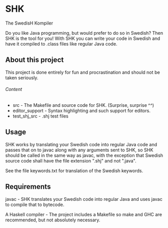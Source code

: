 SHK
===

The SwedisH Kompiler

Do you like Java programming, but would prefer to do so in Swedish? Then
SHK is the tool for you! With SHK you can write your code in Swedish 
and have it compiled to .class files like regular Java code.

About this project
------------------
This project is done entirely for fun and procrastination and should not be 
taken seriously.

###### Content
* src - The Makefile and source code for SHK. (Surprise, surprise ^^)
* editor\_support - Syntax highlighting and such support for editors.
* test\_shj\_src - .shj test files

Usage
-----
SHK works by translating your Swedish code into regular Java code and passes that
on to javac along with any arguments sent to SHK, so SHK should be called in the
same way as javac, with the exception that Swedish source code shall have the file
extension ".shj" and not ".java".

See the file keywords.txt for translation of the Swedish keywords.


Requirements
------------

javac - SHK translates your Swedish code into regular Java and uses javac to
compile that to bytecode.

A Haskell compiler - The project includes a Makefile so make and GHC are
recommended, but not absolutely necessary.


